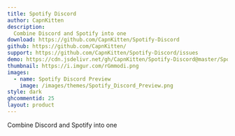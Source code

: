 ```yaml
---
title: Spotify Discord
author: CapnKitten
description:
  Combine Discord and Spotify into one
download: https://github.com/CapnKitten/Spotify-Discord
github: https://github.com/CapnKitten/
support: https://github.com/CapnKitten/Spotify-Discord/issues
demo: https://cdn.jsdelivr.net/gh/CapnKitten/Spotify-Discord@master/Spotify-Discord.theme.css
thumbnail: https://i.imgur.com/rGmmodi.png
images:
  - name: Spotify Discord Preview
    image: /images/themes/Spotify_Discord_Preview.png
style: dark
ghcommentid: 25
layout: product
---
```

Combine Discord and Spotify into one